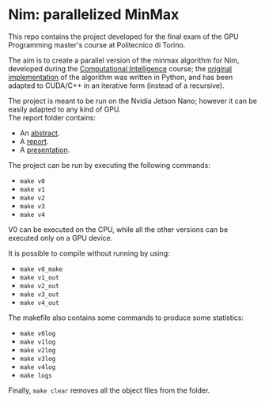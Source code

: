 # Nim: parallelized MinMax

This repo contains the project developed for the final exam of the GPU Programming master's course at Politecnico di Torino.

The aim is to create a parallel version of the minmax algorithm for Nim, developed during the [Computational Intelligence](https://github.com/squillero/computational-intelligence) course; the [original implementation](https://github.com/francescofiorella/computational_intelligence_2022_2023/tree/main/lab3) of the algorithm was written in Python, and has been adapted to CUDA/C++ in an iterative form (instead of a recursive).

The project is meant to be run on the Nvidia Jetson Nano; however it can be easily adapted to any kind of GPU.<br>
The report folder contains:
- An [abstract](./report/abstract.pdf).
- A [report](./report/report.pdf).
- A [presentation](./report/presentation.pdf).

The project can be run by executing the following commands:
- `make v0`
- `make v1`
- `make v2`
- `make v3`
- `make v4`

V0 can be executed on the CPU, while all the other versions can be executed only on a GPU device.

It is possible to compile without running by using:
- `make v0_make`
- `make v1_out`
- `make v2_out`
- `make v3_out`
- `make v4_out`

The makefile also contains some commands to produce some statistics:
- `make v0log`
- `make v1log`
- `make v2log`
- `make v3log`
- `make v4log`
- `make logs`

Finally, `make clear` removes all the object files from the folder.
